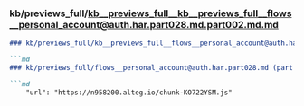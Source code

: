 ### kb/previews_full/kb__previews_full__kb__previews_full__flows__personal_account@auth.har.part028.md.part002.md.md

```md
### kb/previews_full/kb__previews_full__flows__personal_account@auth.har.part028.md.part002.md

```md
### kb/previews_full/flows__personal_account@auth.har.part028.md (part 002)

```md
    "url": "https://n958200.alteg.io/chunk-KO722YSM.js"
```

```

```

```
